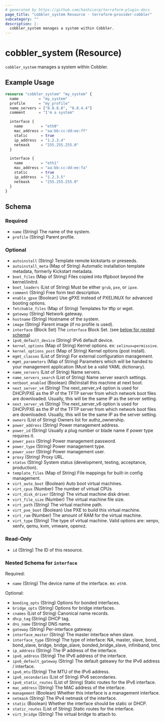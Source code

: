 ```yaml
---
# generated by https://github.com/hashicorp/terraform-plugin-docs
page_title: "cobbler_system Resource - terraform-provider-cobbler"
subcategory: ""
description: |-
  cobbler_system manages a system within Cobbler.
---
```


# cobbler_system (Resource)

`cobbler_system` manages a system within Cobbler.

## Example Usage

```terraform
resource "cobbler_system" "my_system" {
  name         = "my_system"
  profile      = "my_profile"
  name_servers = ["8.8.8.8", "8.8.4.4"]
  comment      = "I'm a system"

  interface {
    name        = "eth0"
    mac_address = "aa:bb:cc:dd:ee:ff"
    static      = true
    ip_address  = "1.2.3.4"
    netmask     = "255.255.255.0"
  }

  interface {
    name        = "eth1"
    mac_address = "aa:bb:cc:dd:ee:fa"
    static      = true
    ip_address  = "1.2.3.5"
    netmask     = "255.255.255.0"
  }
}
```

<!-- schema generated by tfplugindocs -->
## Schema

### Required

- `name` (String) The name of the system.
- `profile` (String) Parent profile.

### Optional

- `autoinstall` (String) Template remote kickstarts or preseeds.
- `autoinstall_meta` (Map of String) Automatic installation template metadata, formerly Kickstart metadata.
- `boot_files` (Map of String) Files copied into tftpboot beyond the kernel/initrd.
- `boot_loaders` (List of String) Must be either `grub`, `pxe`, or `ipxe`.
- `comment` (String) Free form text description.
- `enable_gpxe` (Boolean) Use gPXE instead of PXELINUX for advanced booting options.
- `fetchable_files` (Map of String) Templates for tftp or wget.
- `gateway` (String) Network gateway.
- `hostname` (String) Hostname of the system.
- `image` (String) Parent image (if no profile is used).
- `interface` (Block Set) The `interface` Block Set. (see [below for nested schema](#nestedblock--interface))
- `ipv6_default_device` (String) IPv6 default device.
- `kernel_options` (Map of String) Kernel options. ex: `selinux=permissive`.
- `kernel_options_post` (Map of String) Kernel options (post install).
- `mgmt_classes` (List of String) For external configuration management.
- `mgmt_parameters` (Map of String) Parameters which will be handed to your management application (Must be a valid YAML dictionary).
- `name_servers` (List of String) Name servers.
- `name_servers_search` (List of String) Name server search settings.
- `netboot_enabled` (Boolean) (Re)install this machine at next boot.
- `next_server_v4` (String) The next_server_v4 option is used for DHCP/PXE as the IP of the TFTP server from which network boot files are downloaded. Usually, this will be the same IP as the server setting.
- `next_server_v6` (String) The next_server_v6 option is used for DHCP/PXE as the IP of the TFTP server from which network boot files are downloaded. Usually, this will be the same IP as the server setting.
- `owners` (List of String) Owners list for authz_ownership.
- `power_address` (String) Power management address.
- `power_id` (String) Usually a plug number or blade name if power type requires it.
- `power_pass` (String) Power management password.
- `power_type` (String) Power management type.
- `power_user` (String) Power management user.
- `proxy` (String) Proxy URL.
- `status` (String) System status (development, testing, acceptance, production).
- `template_files` (Map of String) File mappings for built-in config management.
- `virt_auto_boot` (Boolean) Auto boot virtual machines.
- `virt_cpus` (Number) The number of virtual CPUs
- `virt_disk_driver` (String) The virtual machine disk driver.
- `virt_file_size` (Number) The virtual machine file size.
- `virt_path` (String) The virtual machine path.
- `virt_pxe_boot` (Boolean) Use PXE to build this virtual machine.
- `virt_ram` (Number) The amount of RAM for the virtual machine.
- `virt_type` (String) The type of virtual machine. Valid options are: xenpv, xenfv, qemu, kvm, vmware, openvz.

### Read-Only

- `id` (String) The ID of this resource.

<a id="nestedblock--interface"></a>
### Nested Schema for `interface`

Required:

- `name` (String) The device name of the interface. ex: `eth0`.

Optional:

- `bonding_opts` (String) Options for bonded interfaces.
- `bridge_opts` (String) Options for bridge interfaces.
- `cnames` (List of String) Canonical name records.
- `dhcp_tag` (String) DHCP tag.
- `dns_name` (String) DNS name.
- `gateway` (String) Per-interface gateway.
- `interface_master` (String) The master interface when slave.
- `interface_type` (String) The type of interface: NA, master, slave, bond, bond_slave, bridge, bridge_slave, bonded_bridge_slave, infiniband, bmc
- `ip_address` (String) The IP address of the interface.
- `ipv6_address` (String) The IPv6 address of the interface.
- `ipv6_default_gateway` (String) The default gateawy for the IPv6 address / interface.
- `ipv6_mtu` (String) The MTU of the IPv6 address.
- `ipv6_secondaries` (List of String) IPv6 secondaries.
- `ipv6_static_routes` (List of String) Static routes for the IPv6 interface.
- `mac_address` (String) The MAC address of the interface.
- `management` (Boolean) Whether this interface is a management interface.
- `netmask` (String) The IPv4 netmask of the interface.
- `static` (Boolean) Whether the interface should be static or DHCP.
- `static_routes` (List of String) Static routes for the interface.
- `virt_bridge` (String) The virtual bridge to attach to.
